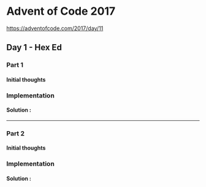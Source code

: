 ﻿# Advent of Code 2017
https://adventofcode.com/2017/day/11
## Day 1 - Hex Ed

### Part 1
#### Initial thoughts


### Implementation


#### Solution : 
---
### Part 2
#### Initial thoughts


### Implementation



#### Solution : 
